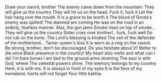 Draw your sword, brother The enemy came down from the mountain:
They will give us the country They will hit us on the head.
Fuck it, fuck it Let the hair hang over the mouth.
It is a grace to be worth it The blood of Gorda's enemy was spilled!
The damned are coming He was on the road in an orderly, fearless manner.
Alas, the gun jams Smoke rises on top of smoke...
They will give us the country Sister cries over brother!..
fuck, fuck well Do not rub on the bone.
The Lord's blessing is kindled The veil of the defender of the motherland...
Tamar-queen's kiss It is worn as a ring on the sword.
Be strong, brother, don't be discouraged. Do you hesitate about it?
Better to die once Black presence in the country!
My heart also melts and what can I do! I'm bare bones
I am tied to the ground arms straining
The soul is with God, where The celestial powers shine.
The memory belongs to my country Here, it is with me.
It is always in front of my eyes It is the face of my homeland.
Iverta will not forget Your little kakhia.